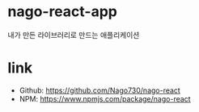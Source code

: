 # nago-react-app
내가 만든 라이브러리로 만드는 애플리케이션

# link
- Github: https://github.com/Nago730/nago-react
- NPM: https://www.npmjs.com/package/nago-react
